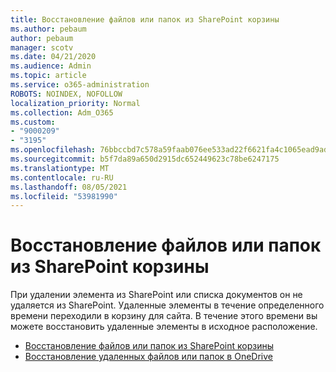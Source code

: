 ```yaml
---
title: Восстановление файлов или папок из SharePoint корзины
ms.author: pebaum
author: pebaum
manager: scotv
ms.date: 04/21/2020
ms.audience: Admin
ms.topic: article
ms.service: o365-administration
ROBOTS: NOINDEX, NOFOLLOW
localization_priority: Normal
ms.collection: Adm_O365
ms.custom:
- "9000209"
- "3195"
ms.openlocfilehash: 76bbccbd7c578a59faab076ee533ad22f6621fa4c1065ead9adce091acb0ef51
ms.sourcegitcommit: b5f7da89a650d2915dc652449623c78be6247175
ms.translationtype: MT
ms.contentlocale: ru-RU
ms.lasthandoff: 08/05/2021
ms.locfileid: "53981990"
---
```

# <a name="restore-files-or-folders-from-the-sharepoint-recycle-bin"></a>Восстановление файлов или папок из SharePoint корзины 

При удалении элемента из SharePoint или списка документов он не удаляется из SharePoint. Удаленные элементы в течение определенного времени переходили в корзину для сайта. В течение этого времени вы можете восстановить удаленные элементы в исходное расположение.

- [Восстановление файлов или папок из SharePoint корзины](https://support.office.com/article/Restore-items-in-the-Recycle-Bin-of-a-SharePoint-site-6df466b6-55f2-4898-8d6e-c0dff851a0be)
- [Восстановление удаленных файлов или папок в OneDrive](https://support.office.com/article/restore-deleted-files-or-folders-in-onedrive-949ada80-0026-4db3-a953-c99083e6a84f)
